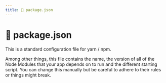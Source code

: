 ```yaml
---
title: 📄 package.json
---
```


# 📄 package.json

This is a standard configuration file for yarn / npm.

Among other things, this file contains the name, the version of all of the Node Modules that your app depends on to run and the different starting script. You can change this manually but be careful to adhere to their rules or things might break.
